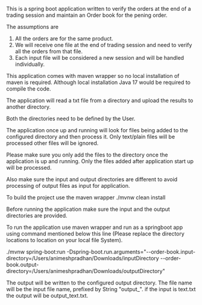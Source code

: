 This is a spring boot application written to verify the orders at the end of a trading session and maintain an Order book for the pening order.

The assumptions are
1. All the orders are for the same product.
2. We will receive one file at the end of trading session and need to verify all the orders from that file.
3. Each input file will be considered a new session and will be handled individually.

This application comes with maven wrapper so no local installation of maven is required. Although local installation Java 17 would be required to compile the code.

The application will read a txt file from a directory and upload the results to another directory.

Both the directories need to be defined by the User.

The application once up and running will look for files being added to the configured directory and then process it.
Only text/plain files will be processed other files will be ignored.

Please make sure you only add the files to the directory once the application is up and running. 
Only the files added after application start up will be processed.

Also make sure the input and output directories are different to avoid processing of output files as input for application.


To build the project use the maven wrapper ./mvnw clean install

Before running the application make sure the input and the output directories are provided.

To run the application use maven wrapper and run as a springboot app using command mentioned below this line (Please replace the directory locations to location on your local file System).

./mvnw spring-boot:run -Dspring-boot.run.arguments="--order-book.input-directory=/Users/animeshpradhan/Downloads/inputDirectory --order-book.output-directory=/Users/animeshpradhan/Downloads/outputDirectory"

The output will be written to the configured output directory. The file name will be the input file name, prefixed by String "output_".
if the input is text.txt the output will be output_text.txt.
